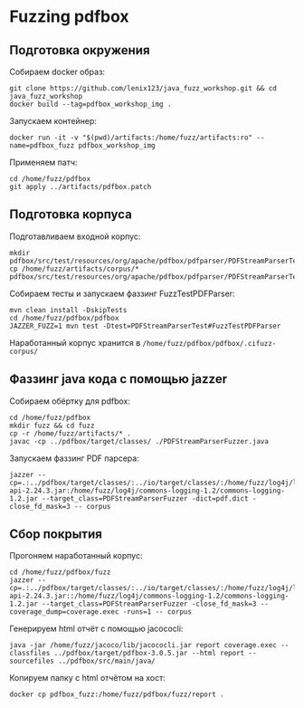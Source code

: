 # Fuzzing pdfbox

## Подготовка окружения

Собираем docker образ:

``` #bash
git clone https://github.com/lenix123/java_fuzz_workshop.git && cd java_fuzz_workshop
docker build --tag=pdfbox_workshop_img .
```

Запускаем контейнер:

``` #bash
docker run -it -v "$(pwd)/artifacts:/home/fuzz/artifacts:ro" --name=pdfbox_fuzz pdfbox_workshop_img
```

Применяем патч:

``` #bash
cd /home/fuzz/pdfbox
git apply ../artifacts/pdfbox.patch
```

## Подготовка корпуса

Подготавливаем входной корпус:

``` #bash
mkdir pdfbox/src/test/resources/org/apache/pdfbox/pdfparser/PDFStreamParserTestInputs
cp /home/fuzz/artifacts/corpus/* pdfbox/src/test/resources/org/apache/pdfbox/pdfparser/PDFStreamParserTestInputs
```

Собираем тесты и запускаем фаззинг FuzzTestPDFParser:

``` #bash
mvn clean install -DskipTests
cd /home/fuzz/pdfbox/pdfbox
JAZZER_FUZZ=1 mvn test -Dtest=PDFStreamParserTest#FuzzTestPDFParser
```

Наработанный корпус хранится в `/home/fuzz/pdfbox/pdfbox/.cifuzz-corpus/`

## Фаззинг java кода с помощью jazzer

Cобираем обёртку для pdfbox:

``` #bash
cd /home/fuzz/pdfbox
mkdir fuzz && cd fuzz
cp -r /home/fuzz/artifacts/* .
javac -cp ../pdfbox/target/classes/ ./PDFStreamParserFuzzer.java
```

Запускаем фаззинг PDF парсера:

``` #bash
jazzer --cp=.:../pdfbox/target/classes/:../io/target/classes/:/home/fuzz/log4j/log4j-api-2.24.3.jar:/home/fuzz/log4j/commons-logging-1.2/commons-logging-1.2.jar --target_class=PDFStreamParserFuzzer -dict=pdf.dict -close_fd_mask=3 -- corpus
```

## Сбор покрытия

Прогоняем наработанный корпус:

``` #bash
cd /home/fuzz/pdfbox/fuzz
jazzer --cp=.:../pdfbox/target/classes/:../io/target/classes/:/home/fuzz/log4j/log4j-api-2.24.3.jar::/home/fuzz/log4j/commons-logging-1.2/commons-logging-1.2.jar --target_class=PDFStreamParserFuzzer -close_fd_mask=3 --coverage_dump=coverage.exec -runs=1 -- corpus
```

Генерируем html отчёт с помощью jacococli:

``` #bash
java -jar /home/fuzz/jacoco/lib/jacococli.jar report coverage.exec --classfiles ../pdfbox/target/pdfbox-3.0.5.jar --html report --sourcefiles ../pdfbox/src/main/java/
```

Копируем папку с html отчётом на хост:

``` #bash
docker cp pdfbox_fuzz:/home/fuzz/pdfbox/fuzz/report .
```